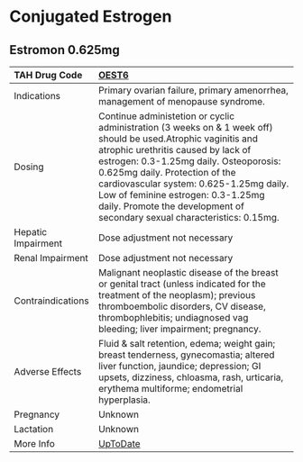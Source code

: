 # Conjugated Estrogen

## Estromon 0.625mg

| TAH Drug Code      | [OEST6](https://www.tahsda.org.tw/drugs/hissearch.php?drug_code=OEST6)                                                                                                                                                                                                                                                                                                                       |
|:-------------------|:---------------------------------------------------------------------------------------------------------------------------------------------------------------------------------------------------------------------------------------------------------------------------------------------------------------------------------------------------------------------------------------------|
| Indications        | Primary ovarian failure, primary amenorrhea, management of menopause syndrome.                                                                                                                                                                                                                                                                                                               |
| Dosing             | Continue administetion or cyclic administration (3 weeks on & 1 week off) should be used.Atrophic vaginitis and atrophic urethritis caused by lack of estrogen: 0.3-1.25mg daily. Osteoporosis: 0.625mg daily. Protection of the cardiovascular system: 0.625-1.25mg daily. Low of feminine estrogen: 0.3-1.25mg daily. Promote the development of secondary sexual characteristics: 0.15mg. |
| Hepatic Impairment | Dose adjustment not necessary                                                                                                                                                                                                                                                                                                                                                                |
| Renal Impairment   | Dose adjustment not necessary                                                                                                                                                                                                                                                                                                                                                                |
| Contraindications  | Malignant neoplastic disease of the breast or genital tract (unless indicated for the treatment of the neoplasm); previous thromboembolic disorders, CV disease, thrombophlebitis; undiagnosed vag bleeding; liver impairment; pregnancy.                                                                                                                                                    |
| Adverse Effects    | Fluid & salt retention, edema; weight gain; breast tenderness, gynecomastia; altered liver function, jaundice; depression; GI upsets, dizziness, chloasma, rash, urticaria, erythema multiforme; endometrial hyperplasia.                                                                                                                                                                    |
| Pregnancy          | Unknown                                                                                                                                                                                                                                                                                                                                                                                      |
| Lactation          | Unknown                                                                                                                                                                                                                                                                                                                                                                                      |
| More Info          | [UpToDate](https://www.uptodate.com/contents/estradiol-drug-information)                                                                                                                                                                                                                                                                                                                     |

